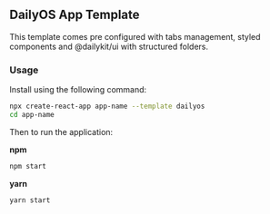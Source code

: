 ## DailyOS App Template

This template comes pre configured with tabs management, styled components and @dailykit/ui with structured folders.

### Usage

Install using the following command:

```bash
npx create-react-app app-name --template dailyos
cd app-name
```

Then to run the application:

**npm**

```bash
npm start
```

**yarn**

```bash
yarn start
```
